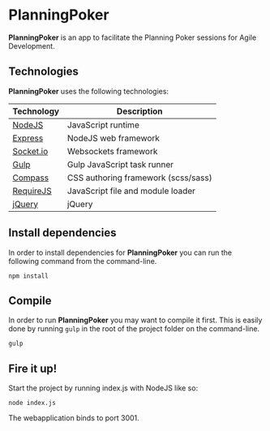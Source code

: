 PlanningPoker
==============
__PlanningPoker__ is an app to facilitate the Planning Poker sessions for Agile Development.

## Technologies
__PlanningPoker__ uses the following technologies:

| Technology                                                    | Description                         |
| ------------------------------------------------------------- | ----------------------------------- |
| [NodeJS](https://nodejs.org)                                  | JavaScript runtime                  |
| [Express](http://expressjs.com/)                              | NodeJS web framework                |
| [Socket.io](http://socket.io/)                                | Websockets framework                |
| [Gulp](http://gulpjs.com/)                                    | Gulp JavaScript task runner         |
| [Compass](http://compass-style.org)                           | CSS authoring framework (scss/sass) |
| [RequireJS](http://requirejs.org)                             | JavaScript file and module loader   |
| [jQuery](http://jquery.com)                                   | jQuery                              |

## Install dependencies
In order to install dependencies for __PlanningPoker__ you can run the following command from the command-line.
```
npm install
```

## Compile
In order to run __PlanningPoker__ you may want to compile it first. 
This is easily done by running `gulp` in the root of the project folder on the command-line.
```
gulp
```

## Fire it up!
Start the project by running index.js with NodeJS like so:
```
node index.js
```
The webapplication binds to port 3001.

